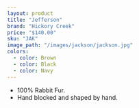 ```yaml
---
layout: product
title: "Jefferson"
brand: "Hickory Creek"
price: "$140.00"
sku: "JAK"
image_path: "/images/jackson/jackson.jpg"
colors:
  - color: Brown
  - color: Black
  - color: Navy
---
```


* 100% Rabbit Fur.
* Hand blocked and shaped by hand.